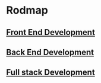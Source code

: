 # Rodmap 
## [Front End Development](https://github.com/KKBUGHUNTER/Others/blob/main/Roadmap.sh/frontend.pdf)
## [Back End Development](https://github.com/KKBUGHUNTER/Others/blob/main/Roadmap.sh/backend.pdf)
## [Full stack Development](https://github.com/KKBUGHUNTER/Others/blob/main/Roadmap.sh/full-stack.pdf)
